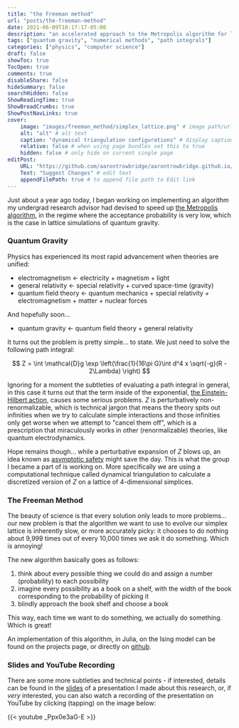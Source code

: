 ```yaml
---
title: "the Freeman method"
url: "posts/the-freeman-method"
date: 2021-06-09T10:17:17-05:00 
description: "an accelerated approach to the Metropolis algorithm for lattice quantum gravity"
tags: ["quantum gravity", "numerical methods", "path integrals"]
categories: ["physics", "computer science"] 
draft: false
showToc: true
TocOpen: true 
comments: true 
disableShare: false
hideSummary: false 
searchHidden: false
ShowReadingTime: true
ShowBreadCrumbs: true
ShowPostNavLinks: true 
cover:
    image: "images/freeman_method/simplex_lattice.png" # image path/url
    alt: "alt" # alt text
    caption: "dynamical triangulation configurations" # display caption under cover
    relative: false # when using page bundles set this to true
    hidden: false # only hide on current single page
editPost:
    URL: "https://github.com/aarontrowbridge/aarontrowbridge.github.io/content"
    Text: "Suggest Changes" # edit text
    appendFilePath: true # to append file path to Edit link
---
```



Just about a year ago today, I began working on implementing an algorithm my undergrad research advisor had devised to speed up [the Metropolis algorithm](https://en.wikipedia.org/wiki/Metropolis-Hastings_algorithm), in the regime where the acceptance probability is very low, which is the case in lattice simulations of quantum gravity. 

### Quantum Gravity

Physics has experienced its most rapid advancement when theories are unified:

- electromagnetism $\leftarrow$ electricity + magnetism + light
- general relativity $\leftarrow$ special relativity + curved space-time (gravity)
- quantum field theory $\leftarrow$ quantum mechanics + special relativity + electromagnetism + matter + nuclear forces

And hopefully soon...

- quantum gravity $\leftarrow$ quantum field theory + general relativity

It turns out the problem is pretty simple... to state. We just need to solve the following path integral:

$$
Z = \int \mathcal{D}g \exp \left(\frac{1}{16\pi G}\int d^4 x \sqrt{-g}(R - 2\Lambda) \right) 
$$

Ignoring for a moment the subtleties of evaluating a path integral in general, in this case it turns out that the term inside of the exponential, [the Einstein-Hilbert action](https://en.wikipedia.org/wiki/Einstein-Hilbert_action), causes some serious problems. $Z$ is perturbatively non-renormalizable, which is technical jargon that means the theory spits out infinities when we try to calculate simple interactions and those infinities only get worse when we attempt to "cancel them off", which is a prescription that miraculously works in other (renormalizable) theories, like quantum electrodynamics.  

Hope remains though... while a perturbative expansion of $Z$ blows up, an idea known as [asymptotic safety](https://en.wikipedia.org/wiki/Asymptotic_safety_in_quantum_gravity) might save the day. This is what the group I became a part of is working on.  More specifically we are using a computational technique called dynamical triangulation to calculate a discretized version of $Z$ on a lattice of 4-dimensional simplices.

### The Freeman Method 

The beauty of science is that every solution only leads to more problems... our new problem is that the algorithm we want to use to evolve our simplex lattice is inherently slow, or more accurately picky: it chooses to do nothing about 9,999 times out of every 10,000 times we ask it do something. Which is annoying!

The new algorithm basically goes as follows:

1. think about every possible thing we could do and assign a number (probability) to each possibility
2. imagine every possibility as a book on a shelf, with the width of the book corresponding to the probability of picking it
3. blindly approach the book shelf and choose a book

This way, each time we want to do something, we actually do something.  Which is great!

An implementation of this algorithm, in Julia, on the Ising model can be found on the projects page, or directly on [github](https://github.com/aarontrowbridge/Ising).

### Slides and YouTube Recording

There are some more subtleties and technical points - if interested, details can be found in the [slides](/notes/quantum_gravity_pres.pdf) of a presentation I made about this research, or, if *very* interested, you can also watch a recording of the presentation on YouTube by clicking (tapping) on the image below:


{{< youtube _Ppx0e3aG-E >}}